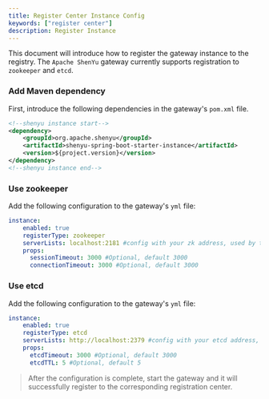 ```yaml
---
title: Register Center Instance Config
keywords: ["register center"]
description: Register Instance
---
```


This document will introduce how to register the gateway instance to the registry. The `Apache ShenYu` gateway currently supports registration to `zookeeper` and `etcd`.

### Add Maven dependency

First, introduce the following dependencies in the gateway's `pom.xml` file.

```xml
<!--shenyu instance start-->
<dependency>
    <groupId>org.apache.shenyu</groupId>
    <artifactId>shenyu-spring-boot-starter-instance</artifactId>
    <version>${project.version}</version>
</dependency>
<!--shenyu instance end-->
```

### Use zookeeper

Add the following configuration to the gateway's `yml` file:

```yaml
instance:
    enabled: true
    registerType: zookeeper
    serverLists: localhost:2181 #config with your zk address, used by the cluster environment, separated with (,).
    props:
      sessionTimeout: 3000 #Optional, default 3000
      connectionTimeout: 3000 #Optional, default 3000
```
 
### Use etcd

Add the following configuration to the gateway's `yml` file:

```yaml
instance:
    enabled: true
    registerType: etcd
    serverLists: http://localhost:2379 #config with your etcd address, used by the cluster environment, separated with (,).
    props:
      etcdTimeout: 3000 #Optional, default 3000
      etcdTTL: 5 #Optional, default 5
```

> After the configuration is complete, start the gateway and it will successfully register to the corresponding registration center.
